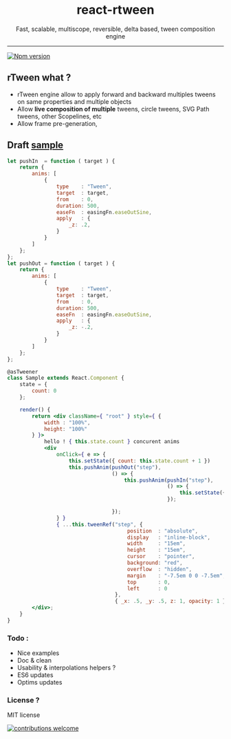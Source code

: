 <h1 align="center">react-rtween</h1>
<p align="center">Fast, scalable, multiscope, reversible, delta based, tween composition engine</p>

___

<a href="https://www.npmjs.com/package/react-rtween">
<img src="https://img.shields.io/npm/v/react-rtween.svg" alt="Npm version" /></a>


## rTween what ?

- rTween engine allow to apply forward and backward multiples tweens on same properties and multiple objects
- Allow **live composition of multiple** tweens, circle tweens, SVG Path tweens, other Scopelines, etc
- Allow frame pre-generation,

## Draft [sample](http://htmlpreview.github.io/?https://github.com/n8tz/react-rtween/blob/master/samples/index.html)

```jsx
let pushIn  = function ( target ) {
	return {
		anims: [
			{
				type    : "Tween",
				target  : target,
				from    : 0,
				duration: 500,
				easeFn  : easingFn.easeOutSine,
				apply   : {
					_z: .2,
				}
			}
		]
	};
};
let pushOut = function ( target ) {
	return {
		anims: [
			{
				type    : "Tween",
				target  : target,
				from    : 0,
				duration: 500,
				easeFn  : easingFn.easeOutSine,
				apply   : {
					_z: -.2,
				}
			}
		]
	};
};

@asTweener
class Sample extends React.Component {
	state = {
		count: 0
	};

	render() {
		return <div className={ "root" } style={ {
			width : "100%",
			height: "100%"
		} }>
			hello ! { this.state.count } concurent anims
			<div
				onClick={ e => {
					this.setState({ count: this.state.count + 1 })
					this.pushAnim(pushOut("step"),
					              () => {
						              this.pushAnim(pushIn("step"),
						                            () => {
							                            this.setState({ count: this.state.count - 1 })
						                            });

					              });
				} }
				{ ...this.tweenRef("step", {
					                   position  : "absolute",
					                   display   : "inline-block",
					                   width     : "15em",
					                   height    : "15em",
					                   cursor    : "pointer",
					                   background: "red",
					                   overflow  : "hidden",
					                   margin    : "-7.5em 0 0 -7.5em",
					                   top       : 0,
					                   left      : 0
				                   },
				                   { _x: .5, _y: .5, z: 1, opacity: 1 }, 0) }/>
		</div>;
	}
}
```

### Todo :

- Nice examples 
- Doc & clean
- Usability & interpolations helpers ?
- ES6 updates
- Optims updates

### License ?

MIT license

[![contributions welcome](https://img.shields.io/badge/contributions-welcome-brightgreen.svg?style=flat)](#)
